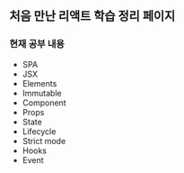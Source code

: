 ## 처음 만난 리액트 학습 정리 페이지
### 현재 공부 내용
- SPA
- JSX
- Elements
- Immutable
- Component
- Props
- State
- Lifecycle
- Strict mode
- Hooks
- Event